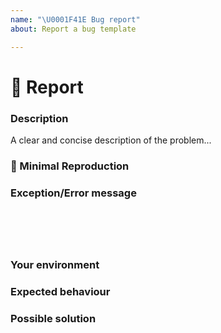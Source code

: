 ```yaml
---
name: "\U0001F41E Bug report"
about: Report a bug template

---
```


<!--

Please search open and closed issues before submitting new ones

-->

# 🐞 Report

### Description

<!-- ✍️--> A clear and concise description of the problem...


### 🔬 Minimal Reproduction
<!--
Please create and share minimal reproduction of the issue.
-->


### Exception/Error message
<pre><code>
<!-- If the issue is accompanied by an exception or an error, please share it below: -->
<!-- ✍️-->

</code></pre>


### Your environment
<!--
Does this bug happens in Windows/Linux/Mac or others? What version of the library are you using. 
-->



### Expected behaviour
<!--
What is expected to happens instead of the bug? 
-->


### Possible solution
<!--
Some suggestion(s) on how you think this bug can be fixed 
-->